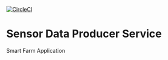 [![CircleCI](https://dl.circleci.com/status-badge/img/gh/SmartFarmProject/sensor-data-producer-service/tree/main.svg?style=svg)](https://dl.circleci.com/status-badge/redirect/gh/SmartFarmProject/sensor-data-producer-service/tree/main)
# Sensor Data Producer Service

Smart Farm Application